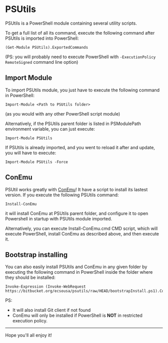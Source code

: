 # PSUtils

PSUtils is a PowerShell module containing several utility scripts.

To get a full list of all its command, execute the following command
after PSUtils is imported into PowerShell:

    (Get-Module PSUtils).ExportedCommands

(PS: you will probably need to execute PowerShell with `-ExecutionPolicy RemoteSigned`
command line option)

## Import Module

To import PSUtils module, you just have to execute the following
command in PowerShell:

    Import-Module <Path to PSUtils folder>

(as you would with any other PowerShell script module)

Alternatively, if the PSUtils parent folder is listed
in PSModulePath environment variable, you can just execute:

    Import-Module PSUtils

If PSUtils is already imported, and you went to reload it after and
update, you will have to execute:

    Import-Module PSUtils -Force

## ConEmu

PSUtil works greatly with [ConEmu](https://code.google.com/p/conemu-maximus5/)!
It have a script to install its lastest version. If you execute the
following PSUtils command:

    Install-ConEmu

it will install ConEmu at PSUtils parent folder, and configure it to open
Powershell in startup with PSUtils module imported.

Alternatively, you can execute Install-ConEmu.cmd CMD script, which will execute
PowerShell, install ConEmu as described above, and then execute it.

## Bootstrap installing

You can also easily install PSUtils and ConEmu in any given folder by executing the following
command in PowerShell inside the folder where they should be installed:

    Invoke-Expression (Invoke-WebRequest https://bitbucket.org/ecsousa/psutils/raw/HEAD/bootstrapInstall.ps1).Content

PS:

* It will also install Git client if not found
* ConEmu will only be installed if PowerShell is **NOT** in restricted execution policy.
 
---

Hope you'll all enjoy it!
